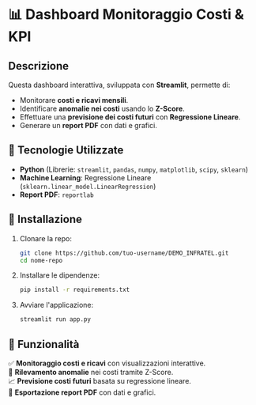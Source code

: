 # 📊 Dashboard Monitoraggio Costi & KPI

## Descrizione
Questa dashboard interattiva, sviluppata con **Streamlit**, permette di:
- Monitorare **costi e ricavi mensili**.
- Identificare **anomalie nei costi** usando lo **Z-Score**.
- Effettuare una **previsione dei costi futuri** con **Regressione Lineare**.
- Generare un **report PDF** con dati e grafici.

## 🔧 Tecnologie Utilizzate
- **Python** (Librerie: `streamlit`, `pandas`, `numpy`, `matplotlib`, `scipy`, `sklearn`)
- **Machine Learning**: Regressione Lineare (`sklearn.linear_model.LinearRegression`)
- **Report PDF**: `reportlab`

## 🚀 Installazione
1. Clonare la repo:
   ```sh
   git clone https://github.com/tuo-username/DEMO_INFRATEL.git
   cd nome-repo
   ```
2. Installare le dipendenze:
   ```sh
   pip install -r requirements.txt
   ```
3. Avviare l'applicazione:
   ```sh
   streamlit run app.py
   ```

## 📌 Funzionalità
✅ **Monitoraggio costi e ricavi** con visualizzazioni interattive.<br>
🚨 **Rilevamento anomalie** nei costi tramite Z-Score.<br>
📈 **Previsione costi futuri** basata su regressione lineare.<br>
📄 **Esportazione report PDF** con dati e grafici.<br>
